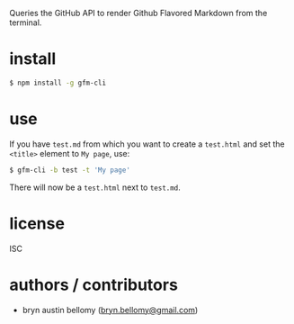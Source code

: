 Queries the GitHub API to render Github Flavored Markdown from the terminal.

# install

```sh
$ npm install -g gfm-cli
```


# use

If you have `test.md` from which you want to create a `test.html` and set the `<title>` element to `My page`, use:

```sh
$ gfm-cli -b test -t 'My page'
```

There will now be a `test.html` next to `test.md`.

# license

ISC


# authors / contributors

- bryn austin bellomy (<bryn.bellomy@gmail.com>)
